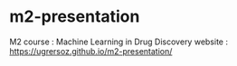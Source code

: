 # m2-presentation
M2 course : Machine Learning in Drug Discovery
website : https://ugrersoz.github.io/m2-presentation/
